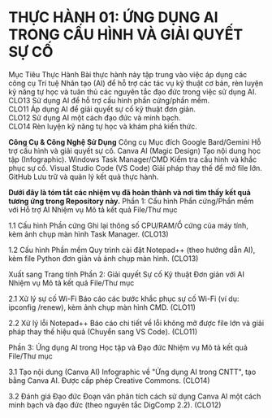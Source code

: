 # THỰC HÀNH 01: ỨNG DỤNG AI TRONG CẤU HÌNH VÀ GIẢI QUYẾT SỰ CỐ 
Mục Tiêu Thực Hành
Bài thực hành này tập trung vào việc áp dụng các công cụ Trí tuệ Nhân tạo (AI) để hỗ trợ các tác vụ kỹ thuật cơ bản, rèn luyện kỹ năng tự học và tuân thủ các nguyên tắc đạo đức trong việc sử dụng AI.
CLO13	Sử dụng AI để hỗ trợ cấu hình phần cứng/phần mềm.	
CLO11	Áp dụng AI để giải quyết sự cố kỹ thuật đơn giản.	
CLO12	Sử dụng AI một cách đạo đức và minh bạch.	
CLO14	Rèn luyện kỹ năng tự học và khám phá kiến thức.	

**Công Cụ & Công Nghệ Sử Dụng**
Công cụ	Mục đích
Google Bard/Gemini	Hỗ trợ cấu hình và giải quyết sự cố.
Canva AI (Magic Design)	Tạo nội dung học tập (Infographic).
Windows Task Manager/CMD	Kiểm tra cấu hình và khắc phục sự cố.
Visual Studio Code (VS Code)	Giải pháp thay thế để mở file lớn.
GitHub	Lưu trữ và quản lý kết quả thực hành.

**Dưới đây là tóm tắt các nhiệm vụ đã hoàn thành và nơi tìm thấy kết quả tương ứng trong Repository này.**
Phần 1: Cấu hình Phần cứng/Phần mềm với Hỗ trợ AI
Nhiệm vụ	Mô tả kết quả	File/Thư mục

1.1 Cấu hình Phần cứng	Ghi lại thông số CPU/RAM/Ổ cứng của máy tính, kèm ảnh chụp màn hình Task Manager. (CLO13)

1.2 Cấu hình Phần mềm	Quy trình cài đặt Notepad++ (theo hướng dẫn AI), kèm file Python đơn giản và ảnh chụp màn hình. (CLO13)

Xuất sang Trang tính
Phần 2: Giải quyết Sự cố Kỹ thuật Đơn giản với AI
Nhiệm vụ	Mô tả kết quả	File/Thư mục

2.1 Xử lý sự cố Wi-Fi	Báo cáo các bước khắc phục sự cố Wi-Fi (ví dụ: ipconfig /renew), kèm ảnh chụp màn hình CMD. (CLO11)

2.2 Xử lý lỗi Notepad++	Báo cáo chi tiết về lỗi không mở được file lớn và giải pháp thay thế hiệu quả (Chuyển sang VS Code). (CLO11)

Phần 3: Ứng dụng AI trong Học tập và Đạo đức
Nhiệm vụ	Mô tả kết quả	File/Thư mục

3.1 Tạo nội dung (Canva AI)	Infographic về "Ứng dụng AI trong CNTT", tạo bằng Canva AI. Được cấp phép Creative Commons. (CLO14)	

3.2 Đánh giá Đạo đức	Đoạn văn phân tích cách sử dụng Canva AI một cách minh bạch và đạo đức (theo nguyên tắc DigComp 2.2). (CLO12)	


